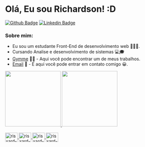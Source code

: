# Olá, Eu sou Richardson! :D


[![Github Badge](https://img.shields.io/badge/-Github-000?style=flat-square&logo=Github&logoColor=white&link=https://github.com/Risxard)](https://github.com/Risxard)
[![Linkedin Badge](https://img.shields.io/badge/-LinkedIn-blue?style=flat-square&logo=Linkedin&logoColor=white&link=https://www.linkedin.com/in/richardson-ssouza/)](https://www.linkedin.com/in/richardson-ssouza/)

### Sobre mim:
- Eu sou um estudante Front-End de desenvolvimento web 👨🏾‍💻.
- Cursando Analise e desenvolvimento de sistemas 💻🎓
- [Gymme](https://github.com/Risxard/Gymme) 🏋️‍♀️ - Aqui você pode encontrar um de meus trabalhos.
- [Email](mailto:richardsonphp@gmail.com?subject=RE:ContatoGitHub) 📧 - E aqui você pode entrar em contato comigo 😀.

 <div>
  <a href="https://github.com/risxard">
  <img height="180em" src="https://github-readme-stats.vercel.app/api?username=risxard&theme=blue-green"/>
  <img height="180em" src="https://github-readme-stats.vercel.app/api/top-langs/?username=risxard&theme=blue-green"/>
</div>
 
<div style="display: inline_block"><br>
  <img align="center" alt="risxard-react" height="30" width="40" src="https://cdn.jsdelivr.net/gh/devicons/devicon/icons/react/react-original-wordmark.svg">
   <img align="center" alt="risxard-javascritp" height="30" width="40" src="https://cdn.jsdelivr.net/gh/devicons/devicon/icons/javascript/javascript-plain.svg">
  <img align="center" alt="risxard-HTML" height="30" width="40" src="https://cdn.jsdelivr.net/gh/devicons/devicon/icons/html5/html5-plain-wordmark.svg">
  <img align="center" alt="risxard-CSS" height="30" width="40" src="https://cdn.jsdelivr.net/gh/devicons/devicon/icons/css3/css3-plain-wordmark.svg">
</div>
